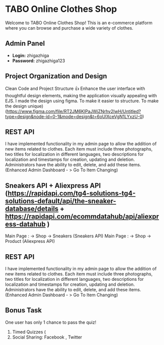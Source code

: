 # TABO Online Clothes Shop

Welcome to TABO Online Clothes Shop! This is an e-commerce platform where you can browse and purchase a wide variety of clothes.


## Admin Panel 

- **Login:** zhigazhiga
-  **Password:** zhigazhiga123

##  Project Organization and Design
Clean Code and Project Structure 👍
Enhance the user interface with thoughtful design elements, making the application visually 
appealing with EJS.
I made the design using figma. To make it easier to structure. To make the design unique) (https://www.figma.com/file/RT2JM6KlPaJWjZNrhv2IwH/Untitled?type=design&node-id=0-1&mode=design&t=6oUlXceVgN1LYxzU-0)


## REST API 
I have implemented functionality in my admin page to allow the addition of new items related to
clothes. Each item must include three photographs, two titles for localization
in different languages, two descriptions for localization and timestamps for creation, updating and
deletion. Administrators have the ability to edit, delete, and add these items.  
(Enhanced Admin Dashboard - > Go To Item Changing)





## Sneakers API + Aliexpress API (https://rapidapi.com/tg4-solutions-tg4-solutions-default/api/the-sneaker-database/details + https://rapidapi.com/ecommdatahub/api/aliexpress-datahub )
Main Page : -> Shop -> Sneakers (Sneakers API)
Main Page : -> Shop -> Product (Aliexpress API)


## REST API 
I have implemented functionality in my admin page to allow the addition of new items related to
clothes. Each item must include three photographs, two titles for localization
in different languages, two descriptions for localization and timestamps for creation, updating and
deletion. Administrators have the ability to edit, delete, and add these items.  
(Enhanced Admin Dashboard - > Go To Item Changing)


## Bonus Task
One user has only 1 chance to pass the quiz!

1. Timed Quizzes (
2. Social Sharing: Facebook , Twitter 

